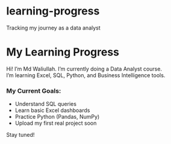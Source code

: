 # learning-progress
Tracking my journey  as a data analyst 
# My Learning Progress

Hi! I’m Md Waliullah. I’m currently doing a Data Analyst course.  
I’m learning Excel, SQL, Python, and Business Intelligence tools.

### My Current Goals:
-  Understand SQL queries
-  Learn basic Excel dashboards
-  Practice Python (Pandas, NumPy)
-  Upload my first real project soon

Stay tuned!

